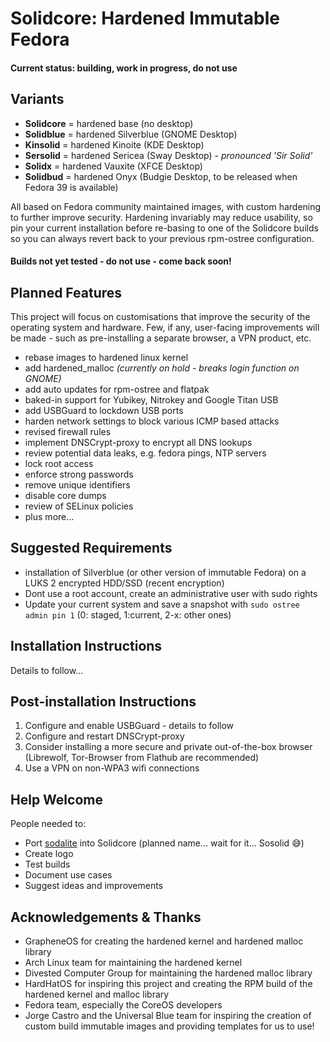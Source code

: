 # Solidcore: Hardened Immutable Fedora
#### Current status: building, work in progress, do not use

## Variants

- **Solidcore** = hardened base (no desktop)
- **Solidblue** = hardened Silverblue (GNOME Desktop)
- **Kinsolid** = hardened Kinoite (KDE Desktop)
- **Sersolid** = hardened Sericea (Sway Desktop) - _pronounced 'Sir Solid'_
- **Solidx** = hardened Vauxite (XFCE Desktop)
- **Solidbud** = hardened Onyx (Budgie Desktop, to be released when Fedora 39 is available) 


All based on Fedora community maintained images, with custom hardening to further improve security. Hardening invariably may reduce usability, so pin your current installation before re-basing to one of the Solidcore builds so you can always revert back to your previous rpm-ostree configuration.

#### Builds not yet tested - do not use - come back soon!



## Planned Features
This project will focus on customisations that improve the security of the operating system and hardware. Few, if any, user-facing improvements will be made - such as pre-installing a separate browser, a VPN product, etc.

- rebase images to hardened linux kernel
- add hardened_malloc _(currently on hold - breaks login function on GNOME)_
- add auto updates for rpm-ostree and flatpak
- baked-in support for Yubikey, Nitrokey and Google Titan USB
- add USBGuard to lockdown USB ports
- harden network settings to block various ICMP based attacks
- revised firewall rules
- implement DNSCrypt-proxy to encrypt all DNS lookups
- review potential data leaks, e.g. fedora pings, NTP servers
- lock root access
- enforce strong passwords
- remove unique identifiers
- disable core dumps
- review of SELinux policies
- plus more...



## Suggested Requirements
- installation of Silverblue (or other version of immutable Fedora) on a LUKS 2 encrypted HDD/SSD (recent encryption)
- Dont use a root account, create an administrative user with sudo rights
- Update your current system and save a snapshot with `sudo ostree admin pin 1` (0: staged, 1:current, 2-x: other ones)

## Installation Instructions
Details to follow...

## Post-installation Instructions
1. Configure and enable USBGuard - details to follow
2. Configure and restart DNSCrypt-proxy
3. Consider installing a more secure and private out-of-the-box browser (Librewolf, Tor-Browser from Flathub are recommended)
4. Use a VPN on non-WPA3 wifi connections

## Help Welcome
People needed to:
- Port [sodalite](https://github.com/sodaliterocks/sodalite) into Solidcore (planned name... wait for it... Sosolid 😅)
- Create logo
- Test builds
- Document use cases
- Suggest ideas and improvements



## Acknowledgements & Thanks
- GrapheneOS for creating the hardened kernel and hardened malloc library
- Arch Linux team for maintaining the hardened kernel
- Divested Computer Group for maintaining the hardened malloc library
- HardHatOS for inspiring this project and creating the RPM build of the hardened kernel and malloc library
- Fedora team, especially the CoreOS developers
- Jorge Castro and the Universal Blue team for inspiring the creation of custom build immutable images and providing templates for us to use!
